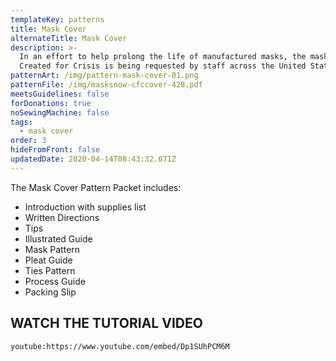 ```yaml
---
templateKey: patterns
title: Mask Cover
alternateTitle: Mask Cover
description: >-
  In an effort to help prolong the life of manufactured masks, the mask cover by
  Created for Crisis is being requested by staff across the United States.
patternArt: /img/pattern-mask-cover-01.png
patternFile: /img/masksnow-cfccover-428.pdf
meetsGuidelines: false
forDonations: true
noSewingMachine: false
tags:
  - mask cover
order: 3
hideFromFront: false
updatedDate: 2020-04-14T08:43:32.671Z
---
```


The Mask Cover Pattern Packet includes:
- Introduction with supplies list
- Written Directions
- Tips
- Illustrated Guide
- Mask Pattern
- Pleat Guide
- Ties Pattern
- Process Guide
- Packing Slip

## WATCH THE TUTORIAL VIDEO
`youtube:https://www.youtube.com/embed/Dp1SUhPCM6M`
